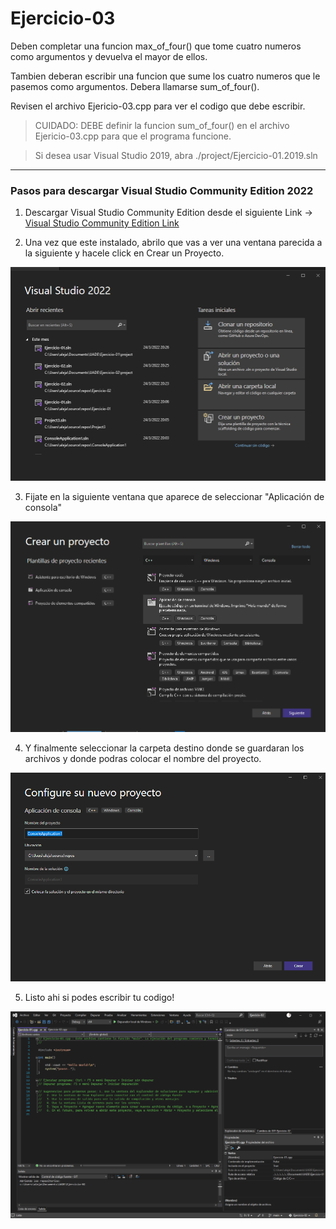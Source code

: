 # Ejercicio-03

Deben completar una funcion max_of_four() que tome cuatro numeros como argumentos y devuelva el mayor de ellos.

Tambien deberan escribir una funcion que sume los cuatro numeros que le pasemos como argumentos. Debera llamarse sum_of_four().

Revisen el archivo Ejericio-03.cpp para ver el codigo que debe escribir.
 
> CUIDADO: DEBE definir la funcion sum_of_four() en el archivo Ejericio-03.cpp para que el programa funcione.

> Si desea usar Visual Studio 2019, abra ./project/Ejercicio-01.2019.sln

---

### Pasos para descargar Visual Studio Community Edition 2022

1.	Descargar Visual Studio Community Edition desde el siguiente Link -> [Visual Studio Community Edition Link](https://visualstudio.microsoft.com/es/thank-you-downloading-visual-studio/?sku=Community&channel=Release&version=VS2022&source=VSLandingPage&cid=2030&passive=false)

2.	Una vez que este instalado, abrilo que vas a ver una ventana parecida a la siguiente y  hacele click en Crear un Proyecto.
<img src="./doc/img/project.png">
 
3.	Fijate en la siguiente ventana que aparece de seleccionar "Aplicación de consola"
<img src="./doc/img/create.png">
 
4.	Y finalmente seleccionar la carpeta destino donde se guardaran los archivos y donde podras colocar el nombre del proyecto.
<img src="./doc/img/setup.png">
 
5.	Listo ahi si podes escribir tu codigo!
<img src="./doc/img/code.png">
 